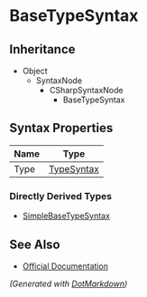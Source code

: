 # BaseTypeSyntax

## Inheritance

* Object
  * SyntaxNode
    * CSharpSyntaxNode
      * BaseTypeSyntax

## Syntax Properties

| Name | Type                        |
| ---- | --------------------------- |
| Type | [TypeSyntax](TypeSyntax.md) |

### Directly Derived Types

* [SimpleBaseTypeSyntax](SimpleBaseTypeSyntax.md)

## See Also

* [Official Documentation](https://docs.microsoft.com/en-us/dotnet/api/microsoft.codeanalysis.csharp.syntax.basetypesyntax)


*\(Generated with [DotMarkdown](http://github.com/JosefPihrt/DotMarkdown)\)*